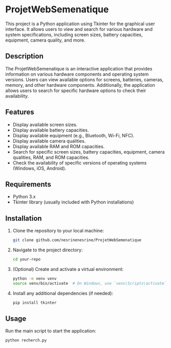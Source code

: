 # ProjetWebSemenatique

This project is a Python application using Tkinter for the graphical user interface. It allows users to view and search for various hardware and system specifications, including screen sizes, battery capacities, equipment, camera quality, and more.

## Description

The ProjetWebSemenatique is an interactive application that provides information on various hardware components and operating system versions. Users can view available options for screens, batteries, cameras, memory, and other hardware components. Additionally, the application allows users to search for specific hardware options to check their availability.

## Features

- Display available screen sizes.
- Display available battery capacities.
- Display available equipment (e.g., Bluetooth, Wi-Fi, NFC).
- Display available camera qualities.
- Display available RAM and ROM capacities.
- Search for specific screen sizes, battery capacities, equipment, camera qualities, RAM, and ROM capacities.
- Check the availability of specific versions of operating systems (Windows, iOS, Android).

## Requirements

- Python 3.x
- Tkinter library (usually included with Python installations)

## Installation

1. Clone the repository to your local machine:

    ```bash
    git clone github.com/nesrinenesrine/ProjetWebSemenatique
    ```

2. Navigate to the project directory:

    ```bash
    cd your-repo
    ```

3. (Optional) Create and activate a virtual environment:

    ```bash
    python -m venv venv
    source venv/bin/activate  # On Windows, use `venv\Scripts\activate`
    ```

4. Install any additional dependencies (if needed):

    ```bash
    pip install tkinter
    ```

## Usage

Run the main script to start the application:

```bash
python recherch.py
